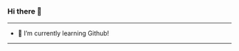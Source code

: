 ### Hi there 👋

---

- 🌱 I’m currently learning Github!

---

<!--
**vgsmith/vgsmith** is a ✨ _special_ ✨ repository because its `README.md` (this file) appears on your GitHub profile.

Here are some ideas to get you started:

- 🔭 I’m currently working on ...
- 🌱 I’m currently learning ...
- 👯 I’m looking to collaborate on ...
- 🤔 I’m looking for help with ...
- 💬 Ask me about ...
- 📫 How to reach me: ...
- 😄 Pronouns: ...
- ⚡ Fun fact: ...

![Vitor Top Langs](https://github-readme-stats.vercel.app/api/top-langs/?username=vgsmith&show_icons=true&theme=radical)
![Vitor GitHub stats](https://github-readme-stats.vercel.app/api?username=vgsmith&show_icons=true&theme=radical)

-->
